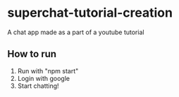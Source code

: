 # superchat-tutorial-creation
 A chat app made as a part of a youtube tutorial
 
 ## How to run
 1. Run with "npm start"
 2. Login with google
 3. Start chatting!
